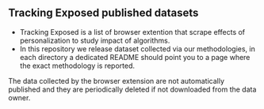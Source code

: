 ## Tracking Exposed published datasets

* Tracking Exposed is a list of browser extention that scrape effects of personalization to study impact of algorithms.
* In this repository we release dataset collected via our methodologies, in each directory a dedicated README should point you to a page where the exact methodology is reported.

The data collected by the browser extension are not automatically published and they are periodically deleted if not downloaded from the data owner.
